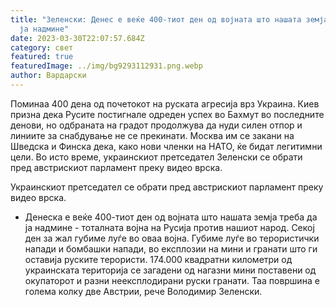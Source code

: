 ```yaml
---
title: "Зеленски: Денес е веќе 400-тиот ден од војната што нашата земја треба да
  ја надмине"
date: 2023-03-30T22:07:57.684Z
category: свет
featured: true
featuredImage: ../img/bg9293112931.png.webp
author: Вардарски
---
```


Поминаа 400 дена од почетокот на руската агресија врз Украина. Киев призна дека Русите постигнале одреден успех во Бахмут во последните денови, но одбраната на градот продолжува да нуди силен отпор и линиите за снабдување не се прекинати. Москва им се закани на Шведска и Финска дека, како нови членки на НАТО, ќе бидат легитимни цели. Во исто време, украинскиот претседател Зеленски се обрати пред австрискиот парламент преку видео врска.

Украинскиот претседател се обрати пред австрискиот парламент преку видео врска.

- Денеска е веќе 400-тиот ден од војната што нашата земја треба да ја надмине - тоталната војна на Русија против нашиот народ. Секој ден за жал губиме луѓе во оваа војна. Губиме луѓе во терористички напади и бомбашки напади, во експлозии на мини и гранати што ги оставија руските терористи. 174.000 квадратни километри од украинската територија се загадени од нагазни мини поставени од окупаторот и разни неексплодирани руски гранати. Таа површина е голема колку две Австрии, рече Володимир Зеленски.
